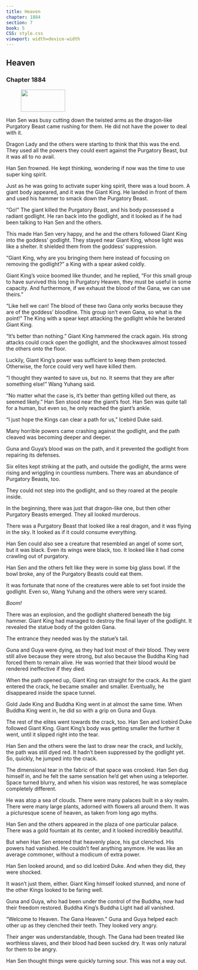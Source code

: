 ```yaml
---
title: Heaven
chapter: 1884
section: 7
book: 5
CSS: style.css
viewport: width=device-width
---
```


## Heaven

### Chapter 1884

<figure>
	<img src="../Images/gem.gif" alt="" id="gem" width="120" height="60" />
</figure>

Han Sen was busy cutting down the twisted arms as the dragon-like Purgatory Beast came rushing for them. He did not have the power to deal with it.

Dragon Lady and the others were starting to think that this was the end. They used all the powers they could exert against the Purgatory Beast, but it was all to no avail.

Han Sen frowned. He kept thinking, wondering if now was the time to use super king spirit.

Just as he was going to activate super king spirit, there was a loud boom. A giant body appeared, and it was the Giant King. He landed in front of them and used his hammer to smack down the Purgatory Beast.

“Go!” The giant killed the Purgatory Beast, and his body possessed a radiant godlight. He ran back into the godlight, and it looked as if he had been talking to Han Sen and the others.

This made Han Sen very happy, and he and the others followed Giant King into the goddess’ godlight. They stayed near Giant King, whose light was like a shelter. It shielded them from the goddess’ suppression.

“Giant King, why are you bringing them here instead of focusing on removing the godlight?” a King with a spear asked coldly.

Giant King’s voice boomed like thunder, and he replied, “For this small group to have survived this long in Purgatory Heaven, they must be useful in some capacity. And furthermore, if we exhaust the blood of the Gana, we can use theirs.”

“Like hell we can! The blood of these two Gana only works because they are of the goddess’ bloodline. This group isn’t even Gana, so what is the point!” The King with a spear kept attacking the godlight while he berated Giant King.

“It’s better than nothing.” Giant King hammered the crack again. His strong attacks could crack open the godlight, and the shockwaves almost tossed the others onto the floor.

Luckily, Giant King’s power was sufficient to keep them protected. Otherwise, the force could very well have killed them.

“I thought they wanted to save us, but no. It seems that they are after something else!” Wang Yuhang said.

“No matter what the case is, it’s better than getting killed out there, as seemed likely.” Han Sen stood near the giant’s foot. Han Sen was quite tall for a human, but even so, he only reached the giant’s ankle.

“I just hope the Kings can clear a path for us,” Icebird Duke said.

Many horrible powers came crashing against the godlight, and the path cleaved was becoming deeper and deeper.

Guna and Guya’s blood was on the path, and it prevented the godlight from repairing its defenses.

Six elites kept striking at the path, and outside the godlight, the arms were rising and wriggling in countless numbers. There was an abundance of Purgatory Beasts, too.

They could not step into the godlight, and so they roared at the people inside.

In the beginning, there was just that dragon-like one, but then other Purgatory Beasts emerged. They all looked murderous.

There was a Purgatory Beast that looked like a real dragon, and it was flying in the sky. It looked as if it could consume everything.

Han Sen could also see a creature that resembled an angel of some sort, but it was black. Even its wings were black, too. It looked like it had come crawling out of purgatory.

Han Sen and the others felt like they were in some big glass bowl. If the bowl broke, any of the Purgatory Beasts could eat them.

It was fortunate that none of the creatures were able to set foot inside the godlight. Even so, Wang Yuhang and the others were very scared.

*Boom!*

There was an explosion, and the godlight shattered beneath the big hammer. Giant King had managed to destroy the final layer of the godlight. It revealed the statue body of the golden Gana.

The entrance they needed was by the statue’s tail.

Guna and Guya were dying, as they had lost most of their blood. They were still alive because they were strong, but also because the Buddha King had forced them to remain alive. He was worried that their blood would be rendered ineffective if they died.

When the path opened up, Giant King ran straight for the crack. As the giant entered the crack, he became smaller and smaller. Eventually, he disappeared inside the space tunnel.

Gold Jade King and Buddha King went in at almost the same time. When Buddha King went in, he did so with a grip on Guna and Guya.

The rest of the elites went towards the crack, too. Han Sen and Icebird Duke followed Giant King. Giant King’s body was getting smaller the further it went, until it slipped right into the tear.

Han Sen and the others were the last to draw near the crack, and luckily, the path was still dyed red. It hadn’t been suppressed by the godlight yet. So, quickly, he jumped into the crack.

The dimensional tear in the fabric of that space was crooked. Han Sen dug himself in, and he felt the same sensation he’d get when using a teleporter. Space turned blurry, and when his vision was restored, he was someplace completely different.

He was atop a sea of clouds. There were many palaces built in a sky realm. There were many large plants, adorned with flowers all around them. It was a picturesque scene of heaven, as taken from long ago myths.

Han Sen and the others appeared in the plaza of one particular palace. There was a gold fountain at its center, and it looked incredibly beautiful.

But when Han Sen entered that heavenly place, his gut clenched. His powers had vanished. He couldn’t feel anything anymore. He was like an average commoner, without a modicum of extra power.

Han Sen looked around, and so did Icebird Duke. And when they did, they were shocked.

It wasn’t just them, either. Giant King himself looked stunned, and none of the other Kings looked to be faring well.

Guna and Guya, who had been under the control of the Buddha, now had their freedom restored. Buddha King’s Buddha Light had all vanished.

“Welcome to Heaven. The Gana Heaven.” Guna and Guya helped each other up as they clenched their teeth. They looked very angry.

Their anger was understandable, though. The Gana had been treated like worthless slaves, and their blood had been sucked dry. It was only natural for them to be angry.

Han Sen thought things were quickly turning sour. This was not a way out.